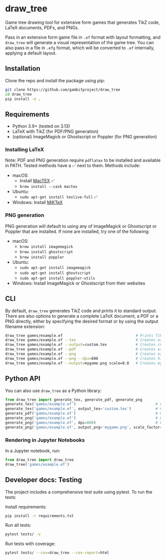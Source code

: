 # draw_tree

Game tree drawing tool for extensive form games that generates TikZ code, LaTeX documents, PDFs, and PNGs.

Pass in an extensive form game file in `.ef` format with layout formatting, and `draw_tree` will generate a visual representation of the game tree.
You can also pass in a file in `.efg` format, which will be converted to `.ef` internally, applying a default layout.

## Installation

Clone the repo and install the package using pip:

```bash
git clone https://github.com/gambitproject/draw_tree
cd draw_tree
pip install -e .
```

## Requirements

- Python 3.9+ (tested on 3.13)
- LaTeX with TikZ (for PDF/PNG generation)
- (optional) ImageMagick or Ghostscript or Poppler (for PNG generation)

### Installing LaTeX

Note: PDF and PNG generation require `pdflatex` to be installed and available in PATH. Tested methods have a ✅ next to them. Methods include:

- macOS:
    - Install [MacTEX](https://www.tug.org/mactex/mactex-download.html) ✅
    - `brew install --cask mactex`
- Ubuntu:
    - `sudo apt-get install texlive-full` ✅
- Windows: Install [MiKTeX](https://miktex.org/download)

### PNG generation

PNG generation will default to using any of ImageMagick or Ghostscript or Poppler that are installed. If none are installed, try one of the following:
- macOS:
    - `brew install imagemagick`
    - `brew install ghostscript`
    - `brew install poppler`
- Ubuntu:
    - `sudo apt-get install imagemagick`
    - `sudo apt-get install ghostscript`
    - `sudo apt-get install poppler-utils`
- Windows: Install ImageMagick or Ghostscript from their websites

## CLI

By default, `draw_tree` generates TikZ code and prints it to standard output.
There are also options to generate a complete LaTeX document, a PDF or a PNG directly, either by specifying the desired format or by using the output filename extension:

```bash
draw_tree games/example.ef                                 # Prints TikZ code to stdout
draw_tree games/example.ef --tex                           # Creates example.tex
draw_tree games/example.ef --output=custom.tex             # Creates custom.tex
draw_tree games/example.ef --pdf                           # Creates example.pdf
draw_tree games/example.ef --png                           # Creates example.png
draw_tree games/example.ef --png --dpi=600                 # Creates high-res example.png (72-2400, default: 300)
draw_tree games/example.ef --output=mygame.png scale=0.8   # Creates mygame.png with 0.8 scaling (0.01 to 100)
```

## Python API

You can also use `draw_tree` as a Python library:

```python
from draw_tree import generate_tex, generate_pdf, generate_png
generate_tex('games/example.ef')                                    # Creates example.tex
generate_tex('games/example.ef', output_tex='custom.tex')           # Creates custom.tex
generate_pdf('games/example.ef')                                    # Creates example.pdf
generate_png('games/example.ef')                                    # Creates example.png
generate_png('games/example.ef', dpi=600)                           # Creates high-res example.png (72-2400, default: 300)
generate_png('games/example.ef', output_png='mygame.png', scale_factor=0.8)    # Creates mygame.png with 0.8 scaling (0.01 to 100)
```

### Rendering in Jupyter Notebooks

In a Jupyter notebook, run:

```python
from draw_tree import draw_tree
draw_tree('games/example.ef')
```

## Developer docs: Testing

The project includes a comprehensive test suite using pytest. To run the tests:

Install requirements:
```bash
pip install -r requirements.txt
```

Run all tests:
```bash
pytest tests/ -v
```

Run tests with coverage:
```bash
pytest tests/ --cov=draw_tree --cov-report=html
```
